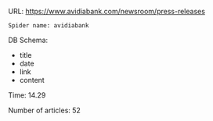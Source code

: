 URL: https://www.avidiabank.com/newsroom/press-releases

    Spider name: avidiabank

DB Schema:
- title
- date
- link
- content

Time: 14.29

Number of articles: 52
